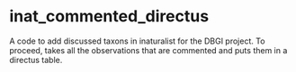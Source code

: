 # inat_commented_directus
A code to add discussed taxons in inaturalist for the DBGI project. To proceed, takes all the observations that are commented and puts them in a directus table.
